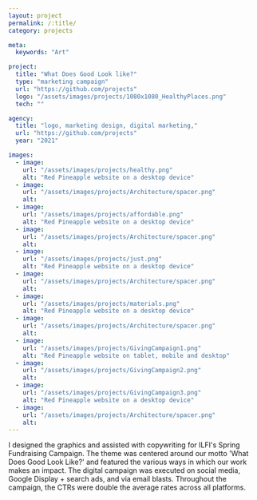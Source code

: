 ```yaml
---
layout: project
permalink: /:title/
category: projects

meta:
  keywords: "Art"

project:
  title: "What Does Good Look like?"
  type: "marketing campaign"
  url: "https://github.com/projects"
  logo: "/assets/images/projects/1080x1080_HealthyPlaces.png"
  tech: ""

agency:
  title: "logo, marketing design, digital marketing,"
  url: "https://github.com/projects"
  year: "2021"

images:
  - image:
    url: "/assets/images/projects/healthy.png"
    alt: "Red Pineapple website on a desktop device"
  - image:
    url: "/assets/images/projects/Architecture/spacer.png"
    alt:   
  - image:
    url: "/assets/images/projects/affordable.png"
    alt: "Red Pineapple website on a desktop device"
  - image:
    url: "/assets/images/projects/Architecture/spacer.png"
    alt:         
  - image:
    url: "/assets/images/projects/just.png"
    alt: "Red Pineapple website on a desktop device"
  - image:
    url: "/assets/images/projects/Architecture/spacer.png"
    alt:         
  - image:
    url: "/assets/images/projects/materials.png"
    alt: "Red Pineapple website on a desktop device"
  - image:
    url: "/assets/images/projects/Architecture/spacer.png"
    alt:         
  - image:
    url: "/assets/images/projects/GivingCampaign1.png"
    alt: "Red Pineapple website on tablet, mobile and desktop"
  - image:
    url: "/assets/images/projects/GivingCampaign2.png"
    alt: 
  - image:
    url: "/assets/images/projects/GivingCampaign3.png"
    alt: "Red Pineapple website on a desktop device"
  - image:
    url: "/assets/images/projects/Architecture/spacer.png"
    alt:       
---
```

<p>I designed the graphics and assisted with copywriting for ILFI's Spring Fundraising Campaign. The theme was centered around our motto 'What Does Good Look Like?' and featured the various ways in which our work makes an impact. The digital campaign was executed on social media, Google Display + search ads, and via email blasts. Throughout the campaign, the CTRs were double the average rates across all platforms. </p>